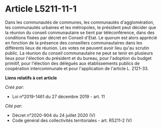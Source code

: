 # Article L5211-11-1

Dans les communautés de communes, les communautés d'agglomération, les communautés urbaines et les métropoles, le président
peut décider que la réunion du conseil communautaire se tient par téléconférence, dans des conditions fixées par décret en
Conseil d'Etat. Le quorum est alors apprécié en fonction de la présence des conseillers communautaires dans les différents
lieux de réunion. Les votes ne peuvent avoir lieu qu'au scrutin public. La réunion du conseil communautaire ne peut se tenir
en plusieurs lieux pour l'élection du président et du bureau, pour l'adoption du budget primitif, pour l'élection des
délégués aux établissements publics de coopération intercommunale et pour l'application de l'article L. 2121-33.

**Liens relatifs à cet article**

_Créé par_:

  - Loi n°2019-1461 du 27 décembre 2019 - art. 11

_Cité par_:

  - Décret n°2020-904 du 24 juillet 2020 (V)
  - Code général des collectivités territoriales - art. R5211-2 (V)
